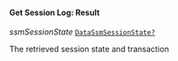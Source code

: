 

#### Get Session Log: Result  
  
<article>

*ssmSessionState* [`DataSsmSessionState?`](#datassmsessionstate) 

The retrieved session state and transaction

</article>

